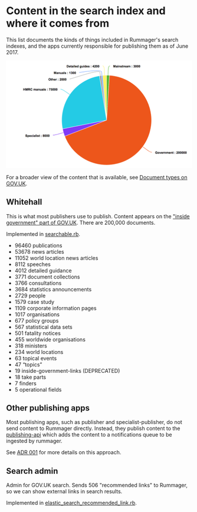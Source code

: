# Content in the search index and where it comes from

This list documents the kinds of things included in Rummager's search indexes,
and the apps currently responsible for publishing them as of June 2017.

![Government content and HMRC manuals make up most of the content we index](rough_content_breakdown.png)

For a broader view of the content that is available, see [Document types on GOV.UK](https://docs.publishing.service.gov.uk/document-types.html).

## Whitehall
This is what most publishers use to publish. Content appears on the ["inside government" part of GOV.UK](https://www.gov.uk/government/publications). There are 200,000 documents.

Implemented in [searchable.rb](https://github.com/alphagov/whitehall/blob/master/app/models/searchable.rb).

- 96460 publications
- 53678 news articles
- 11052 world location news articles
- 8112 speeches
- 4012 detailed guidance
- 3771 document collections
- 3766 consultations
- 3684 statistics announcements
- 2729 people
- 1579 case study
- 1109 corporate information pages
- 1017 organisations
- 677 policy groups
- 567 statistical data sets
- 501 fatality notices
- 455 worldwide organisations
- 318 ministers
- 234 world locations
- 63 topical events
- 47 “topics”
- 19 inside-government-links (DEPRECATED)
- 18 take parts
- 7 finders
- 5 operational fields

## Other publishing apps

Most publishing apps, such as publisher and specialist-publisher, do not send
content to Rummager directly. Instead, they publish content to the
[publishing-api][publishing_api] which adds the content to a notifications queue
to be ingested by rummager.

See [ADR 001][adr_001] for more details on this approach.

[publishing_api]: https://github.com/alphagov/publishing-api
[adr_001]: https://github.com/alphagov/rummager/blob/master/doc/arch/adr-001-use-of-both-rabbitmq-and-sidekiq-queues.md

## Search admin
Admin for GOV.UK search. Sends 506 "recommended links" to Rummager, so we can
show external links in search results.

Implemented in [elastic_search_recommended_link.rb](https://github.com/alphagov/search-admin/blob/master/app/models/elastic_search_recommended_link.rb).
